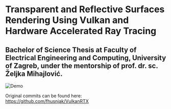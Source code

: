 # Transparent and Reflective Surfaces Rendering Using Vulkan and Hardware Accelerated Ray Tracing

## Bachelor of Science Thesis at Faculty of Electrical Engineering and Computing, University of Zagreb, under the mentorship of prof. dr. sc. Željka Mihajlović.

![Demo](VulkanRaytracing/resources/demo.png)<br/>

Original commits can be found here:
https://github.com/fhusnjak/VulkanRTX
